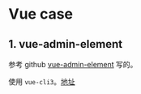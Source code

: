 # Vue case

## 1. vue-admin-element

参考 github [vue-admin-element](https://github.com/PanJiaChen/vue-element-admin) 写的。

使用 `vue-cli3`。[地址](https://github.com/Gintangible/vue-element-admin)